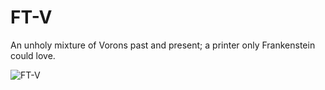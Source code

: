# FT-V
An unholy mixture of Vorons past and present; a printer only Frankenstein could love.

![FT-V](https://i.imgur.com/NIwkigH.png)
